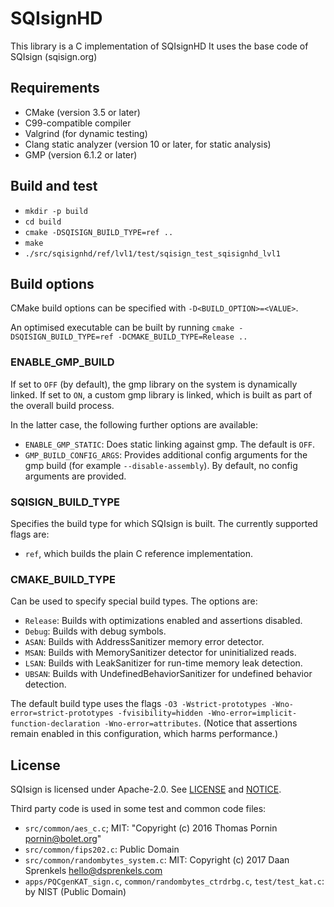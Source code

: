 # SQIsignHD

This library is a C implementation of SQIsignHD
It uses the base code of SQIsign (sqisign.org)

## Requirements

- CMake (version 3.5 or later)
- C99-compatible compiler
- Valgrind (for dynamic testing)
- Clang static analyzer (version 10 or later, for static analysis)
- GMP (version 6.1.2 or later)

## Build and test

- `mkdir -p build`
- `cd build`
- `cmake -DSQISIGN_BUILD_TYPE=ref ..`
- `make`
- `./src/sqisignhd/ref/lvl1/test/sqisign_test_sqisignhd_lvl1`

## Build options

CMake build options can be specified with `-D<BUILD_OPTION>=<VALUE>`.

An optimised executable can be built by running
`cmake -DSQISIGN_BUILD_TYPE=ref -DCMAKE_BUILD_TYPE=Release ..`

### ENABLE_GMP_BUILD

If set to `OFF` (by default), the gmp library on the system is dynamically linked.
If set to `ON`, a custom gmp library is linked, which is built as part of the overall build process. 

In the latter case, the following further options are available:
- `ENABLE_GMP_STATIC`: Does static linking against gmp. The default is `OFF`.
- `GMP_BUILD_CONFIG_ARGS`: Provides additional config arguments for the gmp build (for example `--disable-assembly`). By default, no config arguments are provided.

### SQISIGN_BUILD_TYPE

Specifies the build type for which SQIsign is built. The currently supported flags are:
- `ref`, which builds the plain C reference implementation.

### CMAKE_BUILD_TYPE

Can be used to specify special build types. The options are:

- `Release`: Builds with optimizations enabled and assertions disabled.
- `Debug`: Builds with debug symbols.
- `ASAN`: Builds with AddressSanitizer memory error detector.
- `MSAN`: Builds with MemorySanitizer detector for uninitialized reads.
- `LSAN`: Builds with LeakSanitizer for run-time memory leak detection.
- `UBSAN`: Builds with UndefinedBehaviorSanitizer for undefined behavior detection.

The default build type uses the flags `-O3 -Wstrict-prototypes -Wno-error=strict-prototypes -fvisibility=hidden -Wno-error=implicit-function-declaration -Wno-error=attributes`. (Notice that assertions remain enabled in this configuration, which harms performance.)

## License

SQIsign is licensed under Apache-2.0. See [LICENSE](LICENSE) and [NOTICE](NOTICE).

Third party code is used in some test and common code files:

- `src/common/aes_c.c`; MIT: "Copyright (c) 2016 Thomas Pornin <pornin@bolet.org>"
- `src/common/fips202.c`: Public Domain
- `src/common/randombytes_system.c`: MIT: Copyright (c) 2017 Daan Sprenkels <hello@dsprenkels.com>
- `apps/PQCgenKAT_sign.c`, `common/randombytes_ctrdrbg.c`, `test/test_kat.c`: by NIST (Public Domain)
